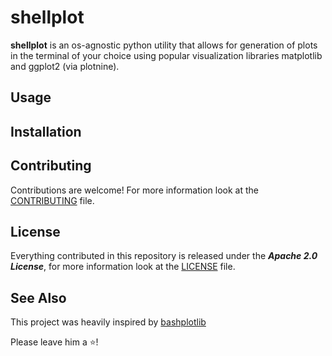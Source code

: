 # shellplot
**shellplot** is an os-agnostic python utility that allows for generation of
plots in the terminal of your choice using popular visualization libraries
matplotlib and ggplot2 (via plotnine).

## Usage

## Installation

## Contributing
Contributions are welcome! For more information look at the [CONTRIBUTING] file.

## License
Everything contributed in this repository is released under the ***Apache 2.0
License***, for more information look at the [LICENSE] file.

## See Also
This project was heavily inspired by [bashplotlib](https://github.com/glamp/bashplotlib)

Please leave him a ⭐️!


[CONTRIBUTING]: https://github.com/HyperEntangledQubit/shellplot/blob/master/CONTRIBUTING.md
[LICENSE]: https://github.com/HyperEntangledQubit/shellplot/blob/master/LICENSE


